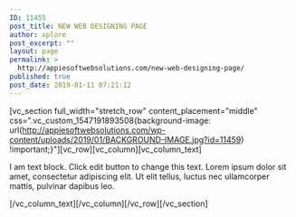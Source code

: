 ```yaml
---
ID: 11455
post_title: NEW WEB DESIGNING PAGE
author: xplore
post_excerpt: ""
layout: page
permalink: >
  http://appiesoftwebsolutions.com/new-web-designing-page/
published: true
post_date: 2019-01-11 07:21:12
---
```

[vc_section full_width="stretch_row" content_placement="middle" css=".vc_custom_1547191893508{background-image: url(http://appiesoftwebsolutions.com/wp-content/uploads/2019/01/BACKGROUND-IMAGE.jpg?id=11459) !important;}"][vc_row][vc_column][vc_column_text]

I am text block. Click edit button to change this text. Lorem ipsum dolor sit amet, consectetur adipiscing elit. Ut elit tellus, luctus nec ullamcorper mattis, pulvinar dapibus leo.

[/vc_column_text][/vc_column][/vc_row][/vc_section]